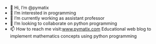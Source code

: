 - 👋 Hi, I’m @pymatix
- 👀 I’m interested in programming
- 🌱 I’m currently working as assistant professor
- 💞️ I’m looking to collaborate on python programming
- 📫 How to reach me visit:www.pymatix.com
Educational web blog to implement mathematics concepts using python programming
<!---
pymatix/pymatix is a ✨ special ✨ repository because its `README.md` (this file) appears on your GitHub profile.
You can click the Preview link to take a look at your changes.
